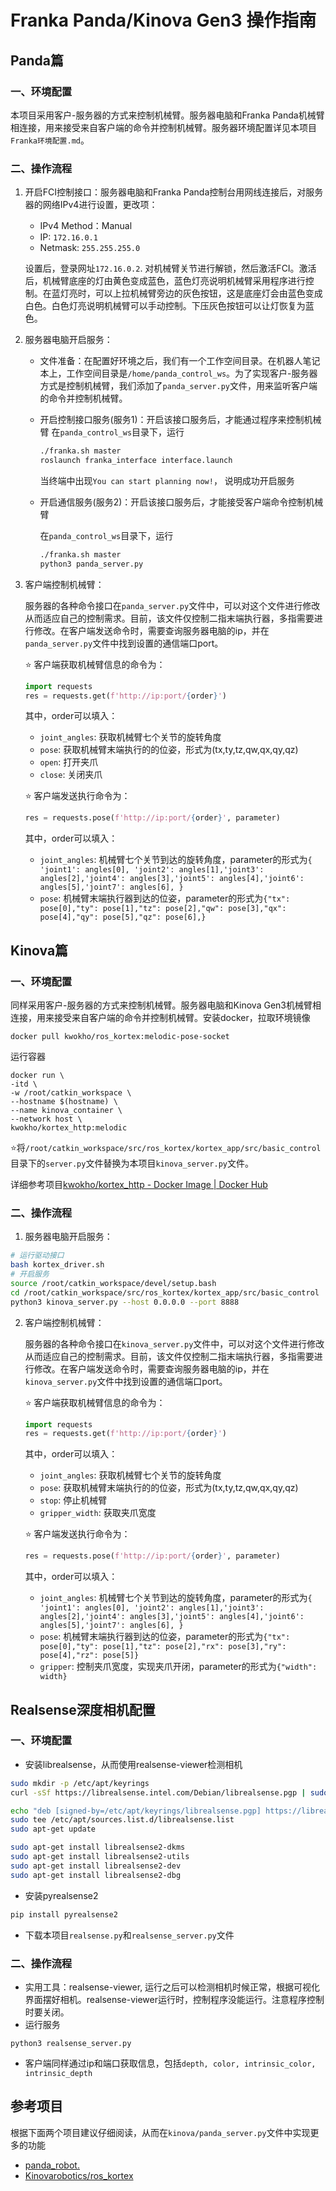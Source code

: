 # Franka Panda/Kinova Gen3 操作指南

## Panda篇

### 一、环境配置

本项目采用客户-服务器的方式来控制机械臂。服务器电脑和Franka Panda机械臂相连接，用来接受来自客户端的命令并控制机械臂。服务器环境配置详见本项目`Franka环境配置.md`。

### 二、操作流程

1. 开启FCI控制接口：服务器电脑和Franka Panda控制台用网线连接后，对服务器的网络IPv4进行设置，更改项：

   + IPv4 Method：Manual
   + IP: `172.16.0.1`
   + Netmask: `255.255.255.0`

   设置后，登录网址`172.16.0.2`. 对机械臂关节进行解锁，然后激活FCI。激活后，机械臂底座的灯由黄色变成蓝色，蓝色灯亮说明机械臂采用程序进行控制。在蓝灯亮时，可以上拉机械臂旁边的灰色按钮，这是底座灯会由蓝色变成白色。白色灯亮说明机械臂可以手动控制。下压灰色按钮可以让灯恢复为蓝色。

2. 服务器电脑开启服务：

   + 文件准备：在配置好环境之后，我们有一个工作空间目录。在机器人笔记本上，工作空间目录是`/home/panda_control_ws`。为了实现客户-服务器方式是控制机械臂，我们添加了`panda_server.py`文件，用来监听客户端的命令并控制机械臂。

   + 开启控制接口服务(服务1)：开启该接口服务后，才能通过程序来控制机械臂
     在`panda_control_ws`目录下，运行

     ```bash
     ./franka.sh master
     roslaunch franka_interface interface.launch
     ```

     当终端中出现`You can start planning now!`， 说明成功开启服务

   + 开启通信服务(服务2)：开启该接口服务后，才能接受客户端命令控制机械臂

     在`panda_control_ws`目录下，运行

     ```bash
     ./franka.sh master
     python3 panda_server.py
     ```

3. 客户端控制机械臂：

   服务器的各种命令接口在`panda_server.py`文件中，可以对这个文件进行修改从而适应自己的控制需求。目前，该文件仅控制二指末端执行器，多指需要进行修改。在客户端发送命令时，需要查询服务器电脑的ip，并在`panda_server.py`文件中找到设置的通信端口port。

   :star: 客户端获取机械臂信息的命令为：

   ```python
   import requests
   res = requests.get(f'http://ip:port/{order}')
   ```

   其中，order可以填入：

   + `joint_angles`: 获取机械臂七个关节的旋转角度
   + `pose`: 获取机械臂末端执行的的位姿，形式为(tx,ty,tz,qw,qx,qy,qz)
   + `open`: 打开夹爪
   + `close`: 关闭夹爪

   :star: 客户端发送执行命令为：

   ```python
   res = requests.pose(f'http://ip:port/{order}', parameter)
   ```

   其中，order可以填入：

   + `joint_angles`: 机械臂七个关节到达的旋转角度，parameter的形式为`{ 'joint1': angles[0], 'joint2': angles[1],'joint3': angles[2],'joint4': angles[3],'joint5': angles[4],'joint6': angles[5],'joint7': angles[6], }`
   + `pose`: 机械臂末端执行器到达的位姿，parameter的形式为`{"tx": pose[0],"ty": pose[1],"tz": pose[2],"qw": pose[3],"qx": pose[4],"qy": pose[5],"qz": pose[6],}`

## Kinova篇

### 一、环境配置

同样采用客户-服务器的方式来控制机械臂。服务器电脑和Kinova Gen3机械臂相连接，用来接受来自客户端的命令并控制机械臂。安装docker，拉取环境镜像

```
docker pull kwokho/ros_kortex:melodic-pose-socket
```

运行容器

```
docker run \
-itd \
-w /root/catkin_workspace \
--hostname $(hostname) \
--name kinova_container \
--network host \
kwokho/kortex_http:melodic
```

:star:将`/root/catkin_workspace/src/ros_kortex/kortex_app/src/basic_control`目录下的`server.py`文件替换为本项目`kinova_server.py`文件。

详细参考项目[kwokho/kortex_http - Docker Image | Docker Hub](https://hub.docker.com/r/kwokho/kortex_http)

### 二、操作流程

1. 服务器电脑开启服务：

```bash
# 运行驱动接口
bash kortex_driver.sh
# 开启服务
source /root/catkin_workspace/devel/setup.bash
cd /root/catkin_workspace/src/ros_kortex/kortex_app/src/basic_control
python3 kinova_server.py --host 0.0.0.0 --port 8888
```

2. 客户端控制机械臂：

   服务器的各种命令接口在`kinova_server.py`文件中，可以对这个文件进行修改从而适应自己的控制需求。目前，该文件仅控制二指末端执行器，多指需要进行修改。在客户端发送命令时，需要查询服务器电脑的ip，并在`kinova_server.py`文件中找到设置的通信端口port。

   :star: 客户端获取机械臂信息的命令为：

   ```python
   import requests
   res = requests.get(f'http://ip:port/{order}')
   ```

   其中，order可以填入：

   + `joint_angles`: 获取机械臂七个关节的旋转角度
   + `pose`: 获取机械臂末端执行的的位姿，形式为(tx,ty,tz,qw,qx,qy,qz)
   + `stop`: 停止机械臂
   + `gripper_width`: 获取夹爪宽度

   :star: 客户端发送执行命令为：

   ```python
   res = requests.pose(f'http://ip:port/{order}', parameter)
   ```

   其中，order可以填入：

   + `joint_angles`: 机械臂七个关节到达的旋转角度，parameter的形式为`{ 'joint1': angles[0], 'joint2': angles[1],'joint3': angles[2],'joint4': angles[3],'joint5': angles[4],'joint6': angles[5],'joint7': angles[6], }`
   + `pose`: 机械臂末端执行器到达的位姿，parameter的形式为`{"tx": pose[0],"ty": pose[1],"tz": pose[2],"rx": pose[3],"ry": pose[4],"rz": pose[5]}`
   + `gripper`: 控制夹爪宽度，实现夹爪开闭，parameter的形式为`{"width": width}`

## Realsense深度相机配置

### 一、环境配置

- 安装librealsense，从而使用realsense-viewer检测相机

```Bash
sudo mkdir -p /etc/apt/keyrings
curl -sSf https://librealsense.intel.com/Debian/librealsense.pgp | sudo tee /etc/apt/keyrings/librealsense.pgp > /dev/null

echo "deb [signed-by=/etc/apt/keyrings/librealsense.pgp] https://librealsense.intel.com/Debian/apt-repo `lsb_release -cs` main" | \
sudo tee /etc/apt/sources.list.d/librealsense.list
sudo apt-get update

sudo apt-get install librealsense2-dkms
sudo apt-get install librealsense2-utils
sudo apt-get install librealsense2-dev
sudo apt-get install librealsense2-dbg
```

- 安装pyrealsense2

```Bash
pip install pyrealsense2
```

- 下载本项目`realsense.py`和`realsense_server.py`文件

### 二、操作流程

- 实用工具：realsense-viewer, 运行之后可以检测相机时候正常，根据可视化界面摆好相机。realsense-viewer运行时，控制程序没能运行。注意程序控制时要关闭。
- 运行服务

```
python3 realsense_server.py
```

- 客户端同样通过ip和端口获取信息，包括`depth, color, intrinsic_color, intrinsic_depth`

## 参考项目

根据下面两个项目建议仔细阅读，从而在`kinova/panda_server.py`文件中实现更多的功能

- [panda_robot.](https://github.com/justagist/panda_robot)
- [Kinovarobotics/ros_kortex](https://github.com/Kinovarobotics/ros_kortex/tree/noetic-devel)

